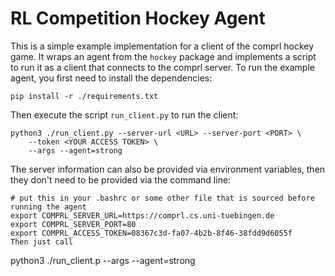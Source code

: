 RL Competition Hockey Agent
===========================

This is a simple example implementation for a client of the comprl hockey game.  It
wraps an agent from the `hockey` package and implements a script to run it as a client
that connects to the comprl server.
To run the example agent, you first need to install the dependencies:
```
pip install -r ./requirements.txt
```

Then execute the script `run_client.py` to run the client:
```
python3 ./run_client.py --server-url <URL> --server-port <PORT> \
    --token <YOUR ACCESS TOKEN> \
    --args --agent=strong
```

The server information can also be provided via environment variables, then they don't
need to be provided via the command line:
```
# put this in your .bashrc or some other file that is sourced before running the agent
export COMPRL_SERVER_URL=https://comprl.cs.uni-tuebingen.de
export COMPRL_SERVER_PORT=80
export COMPRL_ACCESS_TOKEN=08367c3d-fa07-4b2b-8f46-38fdd9d6055f
Then just call
```
python3 ./run_client.p --args --agent=strong
```
